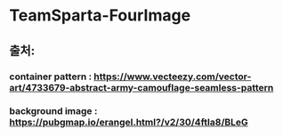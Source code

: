 # TeamSparta-FourImage
## 출처:
### container pattern : https://www.vecteezy.com/vector-art/4733679-abstract-army-camouflage-seamless-pattern
### background image : https://pubgmap.io/erangel.html?/v2/30/4ftla8/BLeG